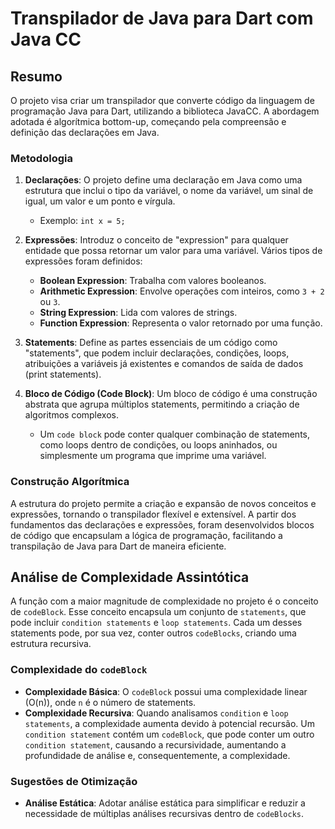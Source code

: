 # Transpilador de Java para Dart com Java CC

## Resumo

O projeto visa criar um transpilador que converte código da linguagem de programação Java para Dart, utilizando a biblioteca JavaCC. A abordagem adotada é algorítmica bottom-up, começando pela compreensão e definição das declarações em Java.

### Metodologia

1. **Declarações**: O projeto define uma declaração em Java como uma estrutura que inclui o tipo da variável, o nome da variável, um sinal de igual, um valor e um ponto e vírgula.

   - Exemplo: `int x = 5;`

2. **Expressões**: Introduz o conceito de "expression" para qualquer entidade que possa retornar um valor para uma variável. Vários tipos de expressões foram definidos:

   - **Boolean Expression**: Trabalha com valores booleanos.
   - **Arithmetic Expression**: Envolve operações com inteiros, como `3 + 2` ou `3`.
   - **String Expression**: Lida com valores de strings.
   - **Function Expression**: Representa o valor retornado por uma função.

3. **Statements**: Define as partes essenciais de um código como "statements", que podem incluir declarações, condições, loops, atribuições a variáveis já existentes e comandos de saída de dados (print statements).

4. **Bloco de Código (Code Block)**: Um bloco de código é uma construção abstrata que agrupa múltiplos statements, permitindo a criação de algoritmos complexos.
   - Um `code block` pode conter qualquer combinação de statements, como loops dentro de condições, ou loops aninhados, ou simplesmente um programa que imprime uma variável.

### Construção Algorítmica

A estrutura do projeto permite a criação e expansão de novos conceitos e expressões, tornando o transpilador flexível e extensível. A partir dos fundamentos das declarações e expressões, foram desenvolvidos blocos de código que encapsulam a lógica de programação, facilitando a transpilação de Java para Dart de maneira eficiente.

## Análise de Complexidade Assintótica

A função com a maior magnitude de complexidade no projeto é o conceito de `codeBlock`. Esse conceito encapsula um conjunto de `statements`, que pode incluir `condition statements` e `loop statements`. Cada um desses statements pode, por sua vez, conter outros `codeBlocks`, criando uma estrutura recursiva.

### Complexidade do `codeBlock`

- **Complexidade Básica**: O `codeBlock` possui uma complexidade linear \(O(n)\), onde `n` é o número de statements.
- **Complexidade Recursiva**: Quando analisamos `condition` e `loop statements`, a complexidade aumenta devido à potencial recursão. Um `condition statement` contém um `codeBlock`, que pode conter um outro `condition statement`, causando a recursividade, aumentando a profundidade de análise e, consequentemente, a complexidade.

### Sugestões de Otimização

- **Análise Estática**: Adotar análise estática para simplificar e reduzir a necessidade de múltiplas análises recursivas dentro de `codeBlocks`.
